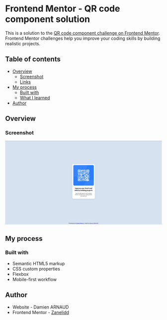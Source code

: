 # Frontend Mentor - QR code component solution

This is a solution to the [QR code component challenge on Frontend Mentor](https://www.frontendmentor.io/challenges/qr-code-component-iux_sIO_H). Frontend Mentor challenges help you improve your coding skills by building realistic projects. 

## Table of contents

- [Overview](#overview)
  - [Screenshot](#screenshot)
  - [Links](#links)
- [My process](#my-process)
  - [Built with](#built-with)
  - [What I learned](#what-i-learned)
- [Author](#author)


## Overview

### Screenshot

![Result](./design/desktop-results.jpg)


## My process

### Built with

- Semantic HTML5 markup
- CSS custom properties
- Flexbox
- Mobile-first workflow


## Author

- Website - Damien ARNAUD 
- Frontend Mentor - [Zanelidd](https://www.frontendmentor.io/profile/Zanelidd)
